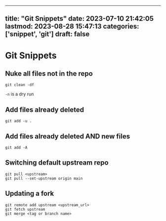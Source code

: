 
---
title: "Git Snippets"
date: 2023-07-10 21:42:05
lastmod: 2023-08-28 15:47:13
categories: ['snippet', 'git']
draft: false
---


# Git Snippets
## Nuke all files not in the repo
```
git clean -df
```

`-n` is a dry run

## Add files already deleted
```
git add -u .
```

## Add files already deleted AND new files
```
git add -A
```

## Switching default upstream repo
```
git pull <upstream>
git pull --set-upstream origin main
```

## Updating a fork
```
git remote add upstream <upstream_url>
git fetch upstream
git merge <tag or branch name>
```

<!-- #public #snippet #git -->

<!-- {BearID:58309AF1-5B63-4195-BDB7-30C8DF50528F-4354-000000AE37996D86} -->

